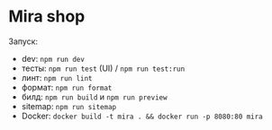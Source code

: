 # Mira shop
Запуск:
- dev: `npm run dev`
- тесты: `npm run test` (UI) / `npm run test:run`
- линт: `npm run lint`
- формат: `npm run format`
- билд: `npm run build` и `npm run preview`
- sitemap: `npm run sitemap`
- Docker: `docker build -t mira . && docker run -p 8080:80 mira`
